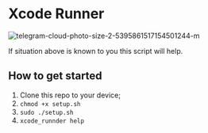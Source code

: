 # Xcode Runner

![telegram-cloud-photo-size-2-5395861517154501244-m](https://user-images.githubusercontent.com/69932531/198831583-ddee994a-87b9-408c-91d5-3321fe0769f8.jpg)

If situation above is known to you this script will help.

## How to get started

1. Clone this repo to your device;
2. `chmod +x setup.sh`
3. `sudo ./setup.sh`
4. `xcode_runnder help`

